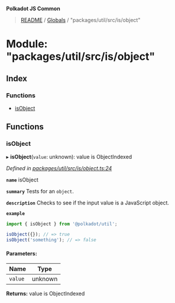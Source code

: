 **Polkadot JS Common**

> [README](../README.md) / [Globals](../globals.md) / "packages/util/src/is/object"

# Module: "packages/util/src/is/object"

## Index

### Functions

* [isObject](_packages_util_src_is_object_.md#isobject)

## Functions

### isObject

▸ **isObject**(`value`: unknown): value is ObjectIndexed

*Defined in [packages/util/src/is/object.ts:24](https://github.com/polkadot-js/common/blob/dd1220ac/packages/util/src/is/object.ts#L24)*

**`name`** isObject

**`summary`** Tests for an `object`.

**`description`** 
Checks to see if the input value is a JavaScript object.

**`example`** 
<BR>

```javascript
import { isObject } from '@polkadot/util';

isObject({}); // => true
isObject('something'); // => false
```

#### Parameters:

Name | Type |
------ | ------ |
`value` | unknown |

**Returns:** value is ObjectIndexed
